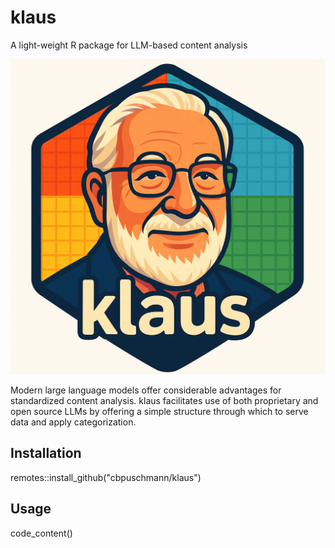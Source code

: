 # klaus
 A light-weight R package for LLM-based content analysis

![klaus](logo.png?raw=true "klaus")

Modern large language models offer considerable advantages for standardized content analysis. 
klaus facilitates use of both proprietary and open source LLMs by offering a simple structure through which to
serve data and apply categorization.

## Installation

  remotes::install_github("cbpuschmann/klaus")
  
## Usage

  code_content()
  
